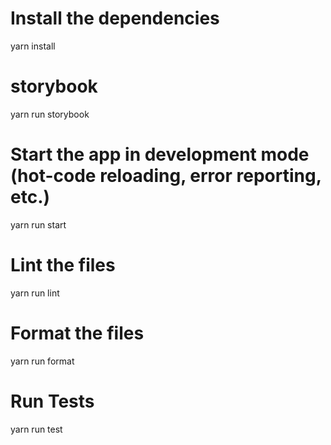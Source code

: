 # Install the dependencies
yarn install
# storybook
yarn run storybook
# Start the app in development mode (hot-code reloading, error reporting, etc.)
yarn run start
# Lint the files
yarn run lint
# Format the files
yarn run format
# Run Tests 
yarn run test
